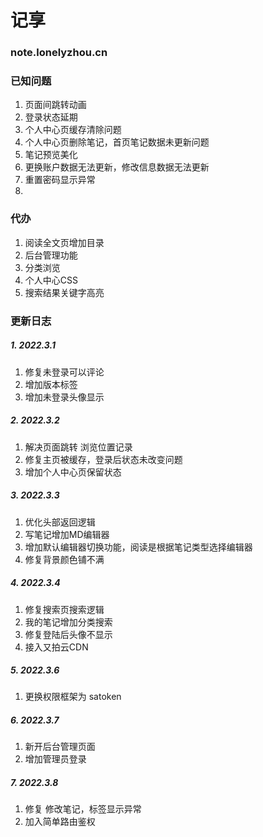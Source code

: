 # 记享
### note.lonelyzhou.cn

### 已知问题
1. 页面间跳转动画
2. 登录状态延期
3. 个人中心页缓存清除问题
4. 个人中心页删除笔记，首页笔记数据未更新问题
5. 笔记预览美化
6. 更换账户数据无法更新，修改信息数据无法更新
7. 重置密码显示异常
8. 

### 代办
1. 阅读全文页增加目录
2. 后台管理功能
3. 分类浏览
4. 个人中心CSS
5. 搜索结果关键字高亮

### 更新日志
##### 1. 2022.3.1
   1. 修复未登录可以评论
   2. 增加版本标签
   3. 增加未登录头像显示
##### 2. 2022.3.2
   1. 解决页面跳转 浏览位置记录
   2. 修复主页被缓存，登录后状态未改变问题
   3. 增加个人中心页保留状态
##### 3. 2022.3.3
   1. 优化头部返回逻辑
   2. 写笔记增加MD编辑器
   3. 增加默认编辑器切换功能，阅读是根据笔记类型选择编辑器
   4. 修复背景颜色铺不满
##### 4. 2022.3.4
   1. 修复搜索页搜索逻辑
   2. 我的笔记增加分类搜索
   3. 修复登陆后头像不显示
   4. 接入又拍云CDN
##### 5. 2022.3.6
   1. 更换权限框架为 satoken
##### 6. 2022.3.7
   1. 新开后台管理页面
   2. 增加管理员登录
##### 7. 2022.3.8
   1. 修复 修改笔记，标签显示异常
   2. 加入简单路由鉴权
